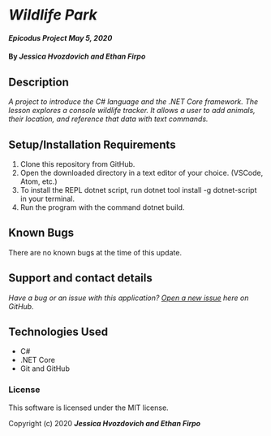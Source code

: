 # _Wildlife Park_

#### _Epicodus Project May 5, 2020_

#### By _**Jessica Hvozdovich and Ethan Firpo**_

## Description

_A project to introduce the C# language and the .NET Core framework. The lesson explores a console wildlife tracker. It allows a user to add animals, their location, and reference that data with text commands._

## Setup/Installation Requirements

1. Clone this repository from GitHub.
2. Open the downloaded directory in a text editor of your choice.
  (VSCode, Atom, etc.)
3. To install the REPL dotnet script, run dotnet tool install -g dotnet-script in your terminal.
4. Run the program with the command dotnet build.

## Known Bugs

There are no known bugs at the time of this update.
 
## Support and contact details

_Have a bug or an issue with this application? [Open a new issue](https://github.com/jhvozdovich/wildlife-park/issues) here on GitHub._

## Technologies Used

* C#
* .NET Core
* Git and GitHub

### License

This software is licensed under the MIT license.

Copyright (c) 2020 **_Jessica Hvozdovich and Ethan Firpo_**
